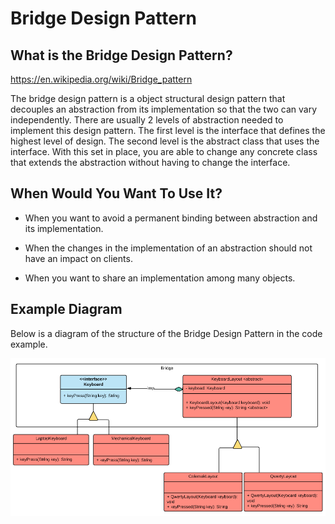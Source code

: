 # Bridge Design Pattern

## What is the Bridge Design Pattern?

https://en.wikipedia.org/wiki/Bridge_pattern

The bridge design pattern is a object structural design pattern that decouples an abstraction from its implementation so that the two can vary independently.
There are usually 2 levels of abstraction needed to implement this design pattern.
The first level is the interface that defines the highest level of design.
The second level is the abstract class that uses the interface.
With this set in place, you are able to change any concrete class that extends the abstraction without having to change the interface.

## When Would You Want To Use It?

* When you want to avoid a permanent binding between abstraction and its implementation.

* When the changes in the implementation of an abstraction should not have an impact on clients.

* When you want to share an implementation among many objects.

## Example Diagram

Below is a diagram of the structure of the Bridge Design Pattern in the code example.

![Bridge](src/main/resources/diagrams/BridgeDesignPattern.png?raw=true "Bridge Example")

